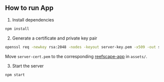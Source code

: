 ## How to run App

1. Install dependencies

```bash
npm install
```

2. Generate a certificate and private key pair

```bash
openssl req -newkey rsa:2048 -nodes -keyout server-key.pem -x509 -out server-cert.pem
```

Move `server-cert.pem` to the corresponding [reefscape-app](https://github.com/benceruleanlu/reefscape-app) in `assets/`. 

3. Start the server

```bash
npm start
```

